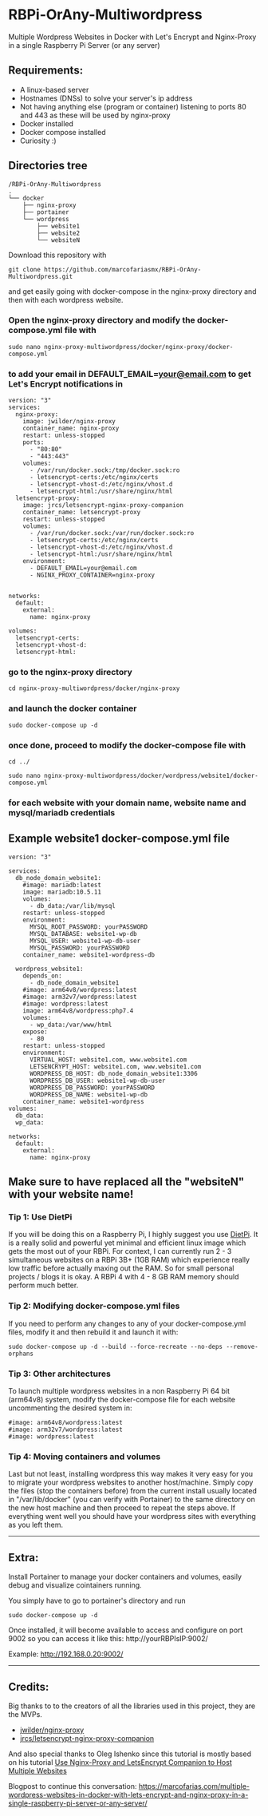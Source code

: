 # RBPi-OrAny-Multiwordpress
Multiple Wordpress Websites in Docker with Let's Encrypt and Nginx-Proxy in a single Raspberry Pi Server (or any server)

## Requirements:
- A linux-based server
- Hostnames (DNSs) to solve your server's ip address
- Not having anything else (program or container) listening to ports 80 and 443 as these will be used by nginx-proxy
- Docker installed
- Docker compose installed
- Curiosity :)


## Directories tree

```
/RBPi-OrAny-Multiwordpress
.
└── docker
    ├── nginx-proxy
    ├── portainer   
    └── wordpress
        ├── website1
        ├── website2
        └── websiteN
```

Download this repository with
```
git clone https://github.com/marcofariasmx/RBPi-OrAny-Multiwordpress.git
```
and get easily going with docker-compose in the nginx-proxy directory and then with each wordpress website.

### Open the nginx-proxy directory and modify the docker-compose.yml file with
```
sudo nano nginx-proxy-multiwordpress/docker/nginx-proxy/docker-compose.yml
```
### to add your email in DEFAULT_EMAIL=your@email.com to get Let's Encrypt notifications in 

```
version: "3"
services:
  nginx-proxy:
    image: jwilder/nginx-proxy
    container_name: nginx-proxy
    restart: unless-stopped
    ports:
      - "80:80"
      - "443:443"
    volumes:
      - /var/run/docker.sock:/tmp/docker.sock:ro
      - letsencrypt-certs:/etc/nginx/certs
      - letsencrypt-vhost-d:/etc/nginx/vhost.d
      - letsencrypt-html:/usr/share/nginx/html
  letsencrypt-proxy:
    image: jrcs/letsencrypt-nginx-proxy-companion
    container_name: letsencrypt-proxy
    restart: unless-stopped
    volumes:
      - /var/run/docker.sock:/var/run/docker.sock:ro
      - letsencrypt-certs:/etc/nginx/certs
      - letsencrypt-vhost-d:/etc/nginx/vhost.d
      - letsencrypt-html:/usr/share/nginx/html
    environment:
      - DEFAULT_EMAIL=your@email.com
      - NGINX_PROXY_CONTAINER=nginx-proxy


networks:
  default:
    external:
      name: nginx-proxy

volumes:
  letsencrypt-certs:
  letsencrypt-vhost-d:
  letsencrypt-html:
```

### go to the nginx-proxy directory
```
cd nginx-proxy-multiwordpress/docker/nginx-proxy
```
### and launch the docker container
```
sudo docker-compose up -d
```

### once done, proceed to modify the docker-compose file with
```
cd ../
```
```
sudo nano nginx-proxy-multiwordpress/docker/wordpress/website1/docker-compose.yml
```
### for each website with your domain name, website name and mysql/mariadb credentials

## Example website1 docker-compose.yml file
```
version: "3"

services:
  db_node_domain_website1:
    #image: mariadb:latest
    image: mariadb:10.5.11
    volumes:
      - db_data:/var/lib/mysql
    restart: unless-stopped
    environment:
      MYSQL_ROOT_PASSWORD: yourPASSWORD
      MYSQL_DATABASE: website1-wp-db
      MYSQL_USER: website1-wp-db-user
      MYSQL_PASSWORD: yourPASSWORD
    container_name: website1-wordpress-db

  wordpress_website1:
    depends_on:
      - db_node_domain_website1
    #image: arm64v8/wordpress:latest
    #image: arm32v7/wordpress:latest
    #image: wordpress:latest
    image: arm64v8/wordpress:php7.4
    volumes:
      - wp_data:/var/www/html
    expose:
      - 80
    restart: unless-stopped
    environment:
      VIRTUAL_HOST: website1.com, www.website1.com
      LETSENCRYPT_HOST: website1.com, www.website1.com
      WORDPRESS_DB_HOST: db_node_domain_website1:3306
      WORDPRESS_DB_USER: website1-wp-db-user
      WORDPRESS_DB_PASSWORD: yourPASSWORD
      WORDPRESS_DB_NAME: website1-wp-db
    container_name: website1-wordpress
volumes:
  db_data:
  wp_data:

networks:
  default:
    external:
      name: nginx-proxy

```



## Make sure to have replaced all the "websiteN" with your website name!

### Tip 1: Use DietPi
If you will be doing this on a Raspberry Pi, I highly suggest you use [DietPi](https://dietpi.com/). It is a really solid and powerful yet minimal and efficient linux image which gets the most out of your RBPi. For context, I can currently run 2 - 3 simultaneous websites on a RBPi 3B+ (1GB RAM) which experience really low traffic before actually maxing out the RAM. So for small personal projects / blogs it is okay. A RBPi 4 with 4 - 8 GB RAM memory should perform much better.

### Tip 2: Modifying docker-compose.yml files
If you need to perform any changes to any of your docker-compose.yml files, modify it and then rebuild it and launch it with:
```
sudo docker-compose up -d --build --force-recreate --no-deps --remove-orphans
```

### Tip 3: Other architectures
To launch multiple wordpress websites in a non Raspberry Pi 64 bit (arm64v8) system, modify the docker-compose file for each website uncommenting the desired system in:
```
#image: arm64v8/wordpress:latest
#image: arm32v7/wordpress:latest
#image: wordpress:latest
```

### Tip 4: Moving containers and volumes
Last but not least, installing wordpress this way makes it very easy for you to migrate your wordpress websites to another host/machine. Simply copy the files (stop the containers before) from the current install usually located in  "/var/lib/docker" (you can verify with Portainer) to the same directory on the new host machine and then proceed to repeat the steps above. If everything went well you should have your wordpress sites with everything as you left them.

---

## Extra:
Install Portainer to manage your docker containers and volumes, easily debug and visualize cointainers running.

You simply have to go to portainer's directory and run
```
sudo docker-compose up -d
```

Once installed, it will become available to access and configure on port 9002 so you can access it like this: http://yourRBPIsIP:9002/

Example:
http://192.168.0.20:9002/

---

## Credits:
Big thanks to to the creators of all the libraries used in this project, they are the MVPs.
- [jwilder/nginx-proxy](https://github.com/nginx-proxy/nginx-proxy)
- [jrcs/letsencrypt-nginx-proxy-companion](JrCs/docker-letsencrypt-nginx-proxy-companion)

And also special thanks to Oleg Ishenko since this tutorial is mostly based on his tutorial [Use Nginx-Proxy and LetsEncrypt Companion to Host Multiple Websites](https://www.singularaspect.com/use-nginx-proxy-and-letsencrypt-companion-to-host-multiple-websites/)

Blogpost to continue this conversation: https://marcofarias.com/multiple-wordpress-websites-in-docker-with-lets-encrypt-and-nginx-proxy-in-a-single-raspberry-pi-server-or-any-server/
